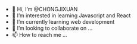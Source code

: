 - 👋 Hi, I’m @CHONGJIXUAN
- 👀 I’m interested in learning Javascript and React
- 🌱 I’m currently learning web development
- 💞️ I’m looking to collaborate on ...
- 📫 How to reach me ...

<!---
CHONGJIXUAN/CHONGJIXUAN is a ✨ special ✨ repository because its `README.md` (this file) appears on your GitHub profile.
You can click the Preview link to take a look at your changes.
--->
